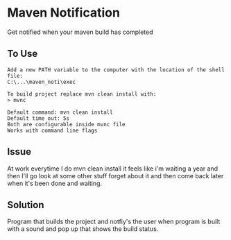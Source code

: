 # Maven Notification
Get notified when your maven build has completed

## To Use
```
Add a new PATH variable to the computer with the location of the shell file:
C:\...\maven_noti\exec

To build project replace mvn clean install with:
> mvnc

Default command: mvn clean install
Default time out: 5s
Both are configurable inside mvnc file
Works with command line flags
```

## Issue
At work everytime I do mvn clean install it feels like i'm waiting a year and then I'll go look at some other stuff forget about it and then come back later when it's been done and waiting. 

## Solution
Program that builds the project and notfiy's the user when program is built with a sound and pop up that shows the build status.
